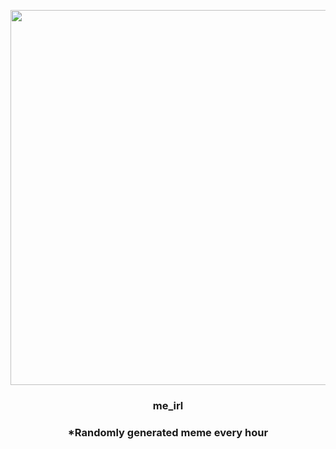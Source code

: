 <p align="center">
        <img src="https://i.redd.it/qfqmhwbrcqf91.jpg" width="600" height="600">
        </p>
        <h3 align="center">me_irl</h3>
        <h3 align="center">*Randomly generated meme every hour</h3>
    